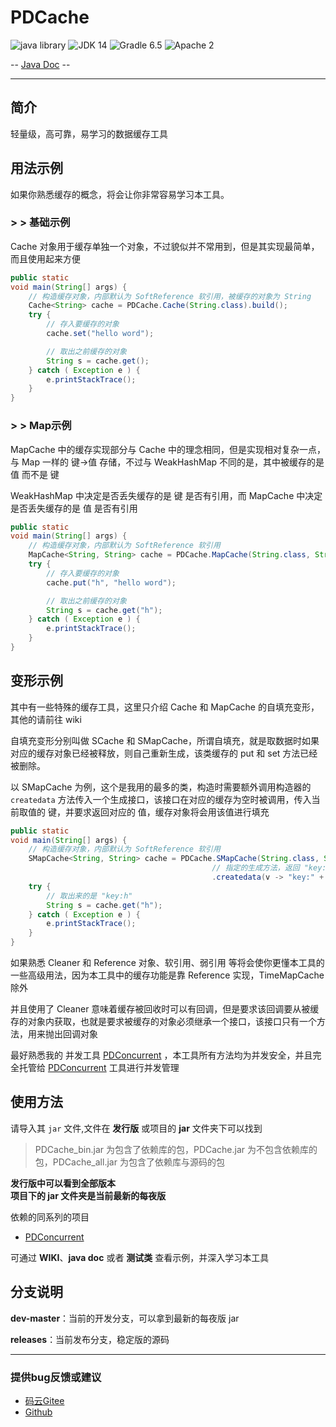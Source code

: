 # PDCache

![java library](https://img.shields.io/badge/type-Libary-gr.svg "type")
![JDK 14](https://img.shields.io/badge/JDK-14-green.svg "SDK")
![Gradle 6.5](https://img.shields.io/badge/Gradle-6.5-04303b.svg "tool")
![Apache 2](https://img.shields.io/badge/license-Apache%202-blue.svg "License")

-- [Java Doc](https://apidoc.gitee.com/fybug/PDCache) --

-------------------------------------------------------------------------------

## 简介

轻量级，高可靠，易学习的数据缓存工具

## 用法示例

如果你熟悉缓存的概念，将会让你非常容易学习本工具。

### \> > 基础示例

Cache 对象用于缓存单独一个对象，不过貌似并不常用到，但是其实现最简单，而且使用起来方便

```java
public static
void main(String[] args) {
    // 构造缓存对象，内部默认为 SoftReference 软引用，被缓存的对象为 String
    Cache<String> cache = PDCache.Cache(String.class).build();
    try {
        // 存入要缓存的对象
        cache.set("hello word");

        // 取出之前缓存的对象
        String s = cache.get();
    } catch ( Exception e ) {
        e.printStackTrace();
    }
}
```

### \> > Map示例

MapCache 中的缓存实现部分与 Cache 中的理念相同，但是实现相对复杂一点，与 Map 一样的 键->值 存储，不过与 WeakHashMap 不同的是，其中被缓存的是 值 而不是 键

WeakHashMap 中决定是否丢失缓存的是 键 是否有引用，而 MapCache 中决定是否丢失缓存的是 值 是否有引用

```java
public static
void main(String[] args) {
    // 构造缓存对象，内部默认为 SoftReference 软引用
    MapCache<String, String> cache = PDCache.MapCache(String.class, String.class).build();
    try {
        // 存入要缓存的对象
        cache.put("h", "hello word");

        // 取出之前缓存的对象
        String s = cache.get("h");
    } catch ( Exception e ) {
        e.printStackTrace();
    }
}
```

## 变形示例

其中有一些特殊的缓存工具，这里只介绍 Cache 和 MapCache 的自填充变形，其他的请前往 wiki

自填充变形分别叫做 SCache 和 SMapCache，所谓自填充，就是取数据时如果对应的缓存对象已经被释放，则自己重新生成，该类缓存的 put 和 set 方法已经被删除。

以 SMapCache 为例，这个是我用的最多的类，构造时需要额外调用构造器的 `createdata` 方法传入一个生成接口，该接口在对应的缓存为空时被调用，传入当前取值的 键，并要求返回对应的 值，缓存对象将会用该值进行填充

```java
public static
void main(String[] args) {
    // 构造缓存对象，内部默认为 SoftReference 软引用
    SMapCache<String, String> cache = PDCache.SMapCache(String.class, String.class)
                                             // 指定的生成方法，返回 "key:[键]"
                                             .createdata(v -> "key:" + v).build();
    try {
        // 取出来的是 "key:h"
        String s = cache.get("h");
    } catch ( Exception e ) {
        e.printStackTrace();
    }
}
```

如果熟悉 Cleaner 和 Reference 对象、软引用、弱引用 等将会使你更懂本工具的一些高级用法，因为本工具中的缓存功能是靠 Reference 实现，TimeMapCache 除外

并且使用了 Cleaner 意味着缓存被回收时可以有回调，但是要求该回调要从被缓存的对象内获取，也就是要求被缓存的对象必须继承一个接口，该接口只有一个方法，用来抛出回调对象

最好熟悉我的 并发工具 [PDConcurrent](https://gitee.com/PatternDirClean/PDConcurrent) ，本工具所有方法均为并发安全，并且完全托管给 [PDConcurrent](https://gitee.com/PatternDirClean/PDConcurrent) 工具进行并发管理

## 使用方法
请导入其 `jar` 文件,文件在 **发行版** 或项目的 **jar** 文件夹下可以找到

> PDCache_bin.jar 为包含了依赖库的包，PDCache.jar 为不包含依赖库的包，PDCache_all.jar 为包含了依赖库与源码的包

**发行版中可以看到全部版本<br/>项目下的 jar 文件夹是当前最新的每夜版**

依赖的同系列的项目
- [PDConcurrent](https://gitee.com/PatternDirClean/PDConcurrent)

可通过 **WIKI**、**java doc** 或者 **测试类** 查看示例，并深入学习本工具

## 分支说明
**dev-master**：当前的开发分支，可以拿到最新的每夜版 jar

**releases**：当前发布分支，稳定版的源码

-------------------------------------------------------------------------------

### 提供bug反馈或建议

- [码云Gitee](https://gitee.com/PatternDirClean/PDCache/issues)
- [Github](https://github.com/PatternDirClean/PDCache/issues)